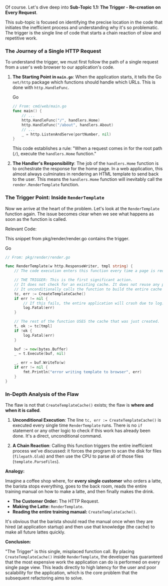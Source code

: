 Of course. Let's dive deep into **Sub-Topic 1.1: The Trigger - Re-creation on Every Request**.

This sub-topic is focused on identifying the precise location in the code that initiates the inefficient process and understanding why it's so problematic. The trigger is the single line of code that starts a chain reaction of slow and repetitive work.

### The Journey of a Single HTTP Request

To understand the trigger, we must first follow the path of a single request from a user's web browser to our application's code.

1. **The Starting Point in `main.go`**: When the application starts, it tells the Go `net/http` package which functions should handle which URLs. This is done with `http.HandleFunc`.
    
    Go
    
    ```Go
    // From: cmd/web/main.go
    func main() {
        // ...
        http.HandleFunc("/", handlers.Home)
        http.HandleFunc("/about", handlers.About)
        // ...
        _ = http.ListenAndServe(portNumber, nil)
    }
    ```
    
    This code establishes a rule: "When a request comes in for the root path (`/`), execute the `handlers.Home` function."
    
2. **The Handler's Responsibility**: The job of the `handlers.Home` function is to orchestrate the response for the home page. In a web application, this almost always culminates in rendering an HTML template to send back to the user. This means the `handlers.Home` function will inevitably call the `render.RenderTemplate` function.
    

### The Trigger Point: Inside `RenderTemplate`

Now we arrive at the heart of the problem. Let's look at the `RenderTemplate` function again. The issue becomes clear when we see what happens as soon as the function is called.

Relevant Code:

This snippet from pkg/render/render.go contains the trigger.

Go

```Go
// From: pkg/render/render.go

func RenderTemplate(w http.ResponseWriter, tmpl string) {
	// The code execution enters this function every time a page is requested.

	// THE TRIGGER: This is the first significant action.
	// It does not check for an existing cache. It does not reuse any previous work.
	// It unconditionally calls the function to build the entire cache from scratch.
	tc, err := CreateTemplateCache() 
	if err != nil {
		// If this fails, the entire application will crash due to log.Fatal.
		log.Fatal(err)
	}

	// The rest of the function USES the cache that was just created.
	t, ok := tc[tmpl]
	if !ok {
		log.Fatal(err)
	}

	buf := new(bytes.Buffer)
	_ = t.Execute(buf, nil)

	_, err = buf.WriteTo(w)
	if err != nil {
		fmt.Println("error writing template to browser", err)
	}
}
```

### In-Depth Analysis of the Flaw

The flaw is not that `CreateTemplateCache()` exists; the flaw is **where and when it is called**.

1. **Unconditional Execution**: The line `tc, err := CreateTemplateCache()` is executed every single time `RenderTemplate` runs. There is no `if` statement or any other logic to check if this work has already been done. It's a direct, unconditional command.
    
2. **A Chain Reaction**: Calling this function triggers the entire inefficient process we've discussed: it forces the program to scan the disk for files (`filepath.Glob`) and then use the CPU to parse all of those files (`template.ParseFiles`).
    

**Analogy:**

Imagine a coffee shop where, for **every single customer** who orders a latte, the barista stops everything, goes to the back room, reads the entire training manual on how to make a latte, and then finally makes the drink.

- **The Customer Order:** The HTTP Request.
- **Making the Latte:** `RenderTemplate`.
- **Reading the entire training manual:** `CreateTemplateCache()`.

It's obvious that the barista should read the manual once when they are hired (at application startup) and then use that knowledge (the cache) to make all future lattes quickly.

**Conclusion:**

"The Trigger" is this single, misplaced function call. By placing `CreateTemplateCache()` inside `RenderTemplate`, the developer has guaranteed that the most expensive work the application can do is performed on every single page view. This leads directly to high latency for the user and poor scalability for the application, which is the core problem that the subsequent refactoring aims to solve.